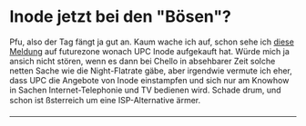 # Inode jetzt bei den "Bösen"?

Pfu, also der Tag fängt ja gut an. Kaum wache ich auf, schon sehe ich <a href="http://futurezone.orf.at/business/stories/78331/">diese Meldung</a> auf futurezone wonach UPC Inode aufgekauft hat. Würde mich ja ansich nicht stören, wenn es dann bei Chello in absehbarer Zeit solche netten Sache wie die Night-Flatrate gäbe, aber irgendwie vermute ich eher, dass UPC die Angebote von Inode einstampfen und sich nur am Knowhow in Sachen Internet-Telephonie und TV bedienen wird. Schade drum, und schon ist ßsterreich um eine ISP-Alternative ärmer.

-------------------------------

